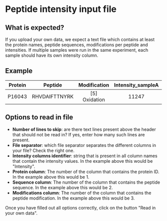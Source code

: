 Peptide intensity input file 
=============================

What is expected?
------------------

If you upload your own data, we expect a text file which contains at least the protein names, peptide sequences, modifications per peptide and intensities. If multiple samples were run in the same experiment, each sample should have its own intensity column. 

Example
-----------

| Protein 	|       Peptide    	|     Modification 	|    Intensity_sampleA 	|   Intensity_sampleB 	|
|:-------:	|:-------------:	|:-------------:	|:-------:	|:-------:	|
|  P16043 	| RHVDAIFTTNYRK 	| [5] Oxidation 	|  11247  	|  10378  	|

Options to read in file
-----------------------

- **Number of lines to skip**: are there text lines present above the header that should not be read in? If yes, enter how many such lines are present.
- **File separator**: which file separator separates the different columns in your file? Check the right one.
- **Intensity columns identifier**: string that is present in all column names that contain the intensity values. In the example above this would be "Intensity".
- **Protein column**: The number of the column that contains the protein ID. In the example above this would be 1.
- **Sequence column**: The number of the column that contains the peptide sequence. In the example above this would be 2.
- **Modifications column**: The number of the column that contains the peptide modification. In the example above this would be 3.

Once you have filled out all options correctly, click on the button "Read in your own data". 